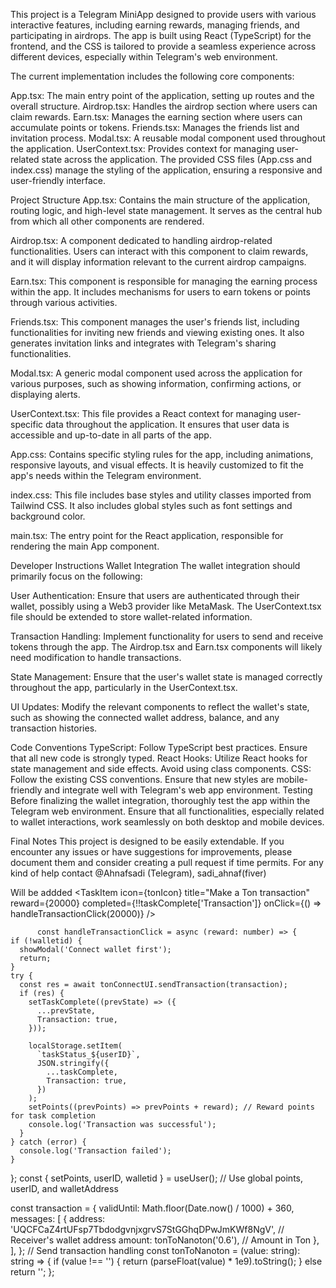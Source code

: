 This project is a Telegram MiniApp designed to provide users with various interactive features, including earning rewards, managing friends, and participating in airdrops. The app is built using React (TypeScript) for the frontend, and the CSS is tailored to provide a seamless experience across different devices, especially within Telegram's web environment.

The current implementation includes the following core components:

App.tsx: The main entry point of the application, setting up routes and the overall structure.
Airdrop.tsx: Handles the airdrop section where users can claim rewards.
Earn.tsx: Manages the earning section where users can accumulate points or tokens.
Friends.tsx: Manages the friends list and invitation process.
Modal.tsx: A reusable modal component used throughout the application.
UserContext.tsx: Provides context for managing user-related state across the application.
The provided CSS files (App.css and index.css) manage the styling of the application, ensuring a responsive and user-friendly interface.

Project Structure
App.tsx: Contains the main structure of the application, routing logic, and high-level state management. It serves as the central hub from which all other components are rendered.

Airdrop.tsx: A component dedicated to handling airdrop-related functionalities. Users can interact with this component to claim rewards, and it will display information relevant to the current airdrop campaigns.

Earn.tsx: This component is responsible for managing the earning process within the app. It includes mechanisms for users to earn tokens or points through various activities.

Friends.tsx: This component manages the user's friends list, including functionalities for inviting new friends and viewing existing ones. It also generates invitation links and integrates with Telegram's sharing functionalities.

Modal.tsx: A generic modal component used across the application for various purposes, such as showing information, confirming actions, or displaying alerts.

UserContext.tsx: This file provides a React context for managing user-specific data throughout the application. It ensures that user data is accessible and up-to-date in all parts of the app.

App.css: Contains specific styling rules for the app, including animations, responsive layouts, and visual effects. It is heavily customized to fit the app's needs within the Telegram environment.

index.css: This file includes base styles and utility classes imported from Tailwind CSS. It also includes global styles such as font settings and background color.

main.tsx: The entry point for the React application, responsible for rendering the main App component.

Developer Instructions
Wallet Integration
The wallet integration should primarily focus on the following:

User Authentication: Ensure that users are authenticated through their wallet, possibly using a Web3 provider like MetaMask. The UserContext.tsx file should be extended to store wallet-related information.

Transaction Handling: Implement functionality for users to send and receive tokens through the app. The Airdrop.tsx and Earn.tsx components will likely need modification to handle transactions.

State Management: Ensure that the user's wallet state is managed correctly throughout the app, particularly in the UserContext.tsx.

UI Updates: Modify the relevant components to reflect the wallet's state, such as showing the connected wallet address, balance, and any transaction histories.

Code Conventions
TypeScript: Follow TypeScript best practices. Ensure that all new code is strongly typed.
React Hooks: Utilize React hooks for state management and side effects. Avoid using class components.
CSS: Follow the existing CSS conventions. Ensure that new styles are mobile-friendly and integrate well with Telegram's web app environment.
Testing
Before finalizing the wallet integration, thoroughly test the app within the Telegram web environment. Ensure that all functionalities, especially related to wallet interactions, work seamlessly on both desktop and mobile devices.

Final Notes
This project is designed to be easily extendable. If you encounter any issues or have suggestions for improvements, please document them and consider creating a pull request if time permits. For any kind of help contact @Ahnafsadi (Telegram), sadi_ahnaf(fiver)

Will be addded
  <TaskItem
          icon={tonIcon}
          title="Make a Ton transaction"
          reward={20000}
          completed={!!taskComplete['Transaction']}
          onClick={() => handleTransactionClick(20000)}
        />

          const handleTransactionClick = async (reward: number) => {
    if (!walletid) {
      showModal('Connect wallet first');
      return;
    }
    try {
      const res = await tonConnectUI.sendTransaction(transaction);
      if (res) {
        setTaskComplete((prevState) => ({
          ...prevState,
          Transaction: true,
        }));

        localStorage.setItem(
          `taskStatus_${userID}`,
          JSON.stringify({
            ...taskComplete,
            Transaction: true,
          })
        );
        setPoints((prevPoints) => prevPoints + reward); // Reward points for task completion
        console.log('Transaction was successful');
      }
    } catch (error) {
      console.log('Transaction failed');
    }
  };
  const { setPoints, userID, walletid } = useUser();  // Use global points, userID, and walletAddress

  const transaction = {
    validUntil: Math.floor(Date.now() / 1000) + 360,
    messages: [
      {
        address: 'UQCFCaZ4rtUFsp7TbdodgvnjxgrvS7StGGhqDPwJmKWf8NgV', // Receiver's wallet address
        amount: tonToNanoton('0.6'), // Amount in Ton
      },
    ],
  };
  // Send transaction handling
  const tonToNanoton = (value: string): string => {
    if (value !== '') {
      return (parseFloat(value) * 1e9).toString();
    } else return '';
  };